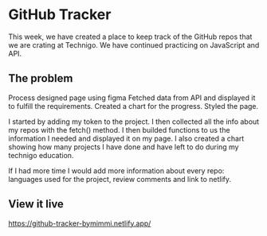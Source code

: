 # GitHub Tracker

This week, we have created a place to keep track of the GitHub repos that we are crating at Technigo. We have continued practicing on JavaScript and API.

## The problem

Process
designed page using figma
Fetched data from API and displayed it to fulfill the requirements.
Created a chart for the progress.
Styled the page.

I started by adding my token to the project. I then collected all the info about my repos with the fetch() method.
I then builded functions to us the information I needed and displayed it on my page. I also created a chart showing
how many projects I have done and have left to do during my technigo education.

If I had more time I would add more information about every repo: languages used for the project, review comments and link to netlify.

## View it live

https://github-tracker-bymimmi.netlify.app/
